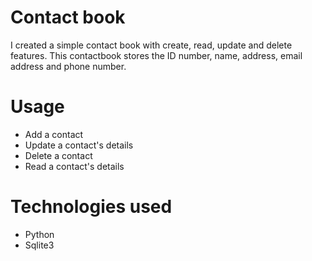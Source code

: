 # Contact book
I created a simple contact book with create, read, update and delete features. This contactbook stores the ID number, name, address, email address and phone number.

# Usage
- Add a contact
- Update a contact's details
- Delete a contact
- Read a contact's details

# Technologies used
- Python
- Sqlite3

